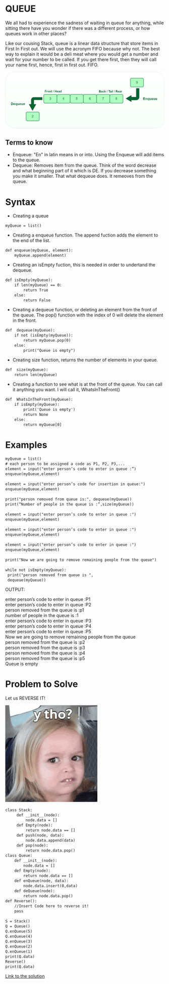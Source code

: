 # QUEUE
We all had to experience the sadness of waiting in queue for anything, while sitting there have you wonder if there was a different process, or how queues work in other places? 

Like our cousing Stack, queue is a linear data structure that store items in First In First out. We will use the acronym FIFO because why not. The best way to explain it would be a deli meat where you would get a number and wait for your number to be called. If you get there first, then they will call your name first, hence, first in first out. FIFO. 

![Queue Example](Images/Queue.png)

## Terms to know
* Enqueue: "En" in latin means in or into. Using the Enqueue will add items to the queue. 
* Dequeue: Removes item from the queue. Think of the word decrease and what beginning part of it which is DE. If you decrease something you make it smaller. That what dequeue does. It remeoves from the queue. 

# Syntax

* Creating a queue
```
myQueue = list()
```
* Creating a enqueue function. The append fuction adds the element to the end of the list. 
```
def enqueue(myQueue, element):
    myQueue.append(element)
```
* Creating an isEmpty fuction, this is needed in order to undertand the dequeue.
```
def isEmpty(myQueue):
    if len(myQueue) == 0: 
        return True
    else: 
        return False
```

* Creating a dequeue function, or deleting an element from the front of the queue. The pop() function with the index of 0 will delete the element in the front. 
```
def  dequeue(myQueue):
    if not (isEmpty(myQueue)): 
        return myQueue.pop(0)
    else: 
        print("Queue is empty")
```

* Creating size function, returns the number of elements in your queue. 
```
def  size(myQueue):
    return len(myQueue)
```
* Creating a function to see what is at the front of the queue. You can call it anything you want. I will call it, WhatsInTheFront()
```
def  WhatsInTheFront(myQueue): 
    if isEmpty(myQueue): 
        print('Queue is empty')
        return None
    else: 
        return myQueue[0]
```

# Examples
```
myQueue = list()
# each person to be assigned a code as P1, P2, P3,...
element = input("enter person’s code to enter in queue :”)
enqueue(myQueue,element)

element = input("enter person’s code for insertion in queue:")
enqueue(myQueue,element)

print("person removed from queue is:", dequeue(myQueue))
print(“Number of people in the queue is :”,size(myQueue))

element = input("enter person’s code to enter in queue :")
enqueue(myQueue,element)

element = input("enter person’s code to enter in queue :")
enqueue(myQueue,element)

element = input("enter person’s code to enter in queue :")
enqueue(myQueue,element)

print("Now we are going to remove remaining people from the queue")

while not isEmpty(myQueue):
 print("person removed from queue is ",
 dequeue(myQueue))
```
OUTPUT:

enter person’s code to enter in queue :P1<br>
enter person’s code to enter in queue :P2<br>
person removed from the queue is :p1<br>
number of people in the queue is :1<br>
enter person’s code to enter in queue :P3<br>
enter person’s code to enter in queue :P4<br>
enter person’s code to enter in queue :P5<br>
Now we are going to remove remaining people from the queue<br>
person removed from the queue is :p2<br>
person removed from the queue is :p3<br>
person removed from the queue is :p4<br>
person removed from the queue is :p5<br>
Queue is empty


# Problem to Solve
Let us REVERSE IT! 

![Confused](Images/why.gif)




```
class Stack:
     def __init__(node):
         node.data = []
     def Empty(node):
         return node.data == []
     def push(node, data):
         node.data.append(data)
     def pop(node):
         return node.data.pop()
class Queue:
    def __init__(node):
        node.data = []
    def Empty(node):
        return node.data == []
    def enQueue(node, data):
        node.data.insert(0,data)
    def deQueue(node):
        return node.data.pop()
def Reverse():
    //Insert Code here to reverse it! 
    pass
    
S = Stack() 
Q = Queue()
Q.enQueue(5)
Q.enQueue(4)
Q.enQueue(3)
Q.enQueue(2)
Q.enQueue(1)
print(Q.data)
Reverse()
print(Q.data)
```
[Link to the solution](solution1.py)